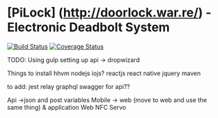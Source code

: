 # [PiLock] (http://doorlock.war.re/) - Electronic Deadbolt System

[![Build Status](https://travis-ci.org/rwwarren/door-lock.png?branch=master)](https://travis-ci.org/rwwarren/door-lock)
[![Coverage Status](https://img.shields.io/coveralls/rwwarren/door-lock.svg)](https://coveralls.io/r/rwwarren/door-lock)

TODO:
Using gulp
setting up api -> dropwizard 

Things to install
hhvm
nodejs
iojs?
reactjs
react native
jquery
maven

to add:
jest
relay
graphql
swagger for api??

Api ->json and post variables
Mobile -> web (move to web and use the same thing) & application
Web
NFC
Servo
